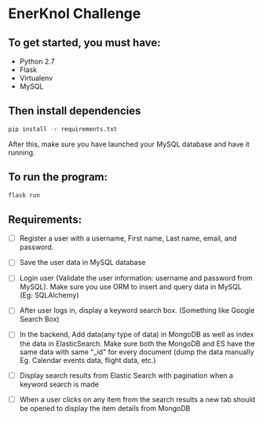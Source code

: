 # EnerKnol Challenge
## To get started, you must have:
- Python 2.7
- Flask
- Virtualenv
- MySQL
## Then install dependencies
```bash
pip install -r requirements.txt
```
After this, make sure you have launched your MySQL database and have it running.

## To run the program:

```bash
flask run
````

## Requirements:
- [ ] Register a user with a username, First name, Last name, email, and 
password. 
- [ ] Save the user data in MySQL database 
- [ ] Login user (Validate the user information: username and password from 
MySQL). Make sure you use ORM to insert and query data in MySQL (Eg: SQLAlchemy) 
- [ ] After user logs in, display a keyword search box. (Something like 
Google Search Box) 

- [ ] In the backend, Add data(any type of data) in MongoDB as well as index 
the data in ElasticSearch. Make sure both the MongoDB and ES have the 
same data with same "_id" for every document (dump the data manually 
Eg. Calendar events data, flight data, etc.) 

- [ ] Display search results from Elastic Search with pagination when a 
keyword search is made 
- [ ] When a user clicks on any item from the search results a new tab 
should be opened to display the item details from MongoDB 
